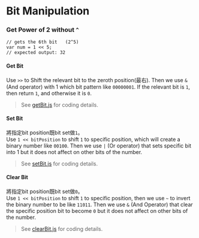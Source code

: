# Bit Manipulation

### Get Power of 2 without `^` 

```
// gets the 6th bit   (2^5)
var num = 1 << 5; 
// expected output: 32
```


#### Get Bit

Use `>>` to Shift the relevant bit to the zeroth position(最右). Then we use `&` (And operator) with 1 which bit pattern like `00000001`. If the relevant bit is `1`, then return `1`, and otherwise it is `0`.

> See [getBit.js](./getBit.js) for coding details.


#### Set Bit

將指定bit position既bit set做`1`。 <br>
Use `1 << bitPosition` to shift `1` to specific position, which will create a binary number like  `00100`. Then we use `|` (Or operator) that sets specific bit into 1 but it does not affect on other bits of the number.

> See [setBit.js](./setBit.js) for coding details.


#### Clear Bit
將指定bit position既bit set做`0`。 <br>
Use `1 << bitPosition` to shift `1` to specific position, then we use `~` to invert the binary number to be like `11011`. Then we use `&` (And Operator) that clear the specific position bit to become `0` but it does not affect on other bits of the number.

> See [clearBit.js](./clearBit.js) for coding details.
